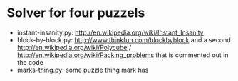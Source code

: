 
Solver for four puzzels
========================

* instant-insanity.py: http://en.wikipedia.org/wiki/Instant_Insanity
* block-by-block.py: http://www.thinkfun.com/blockbyblock and a second http://en.wikipedia.org/wiki/Polycube / http://en.wikipedia.org/wiki/Packing_problems that is commented out in the code
* marks-thing.py: some puzzle thing mark has
